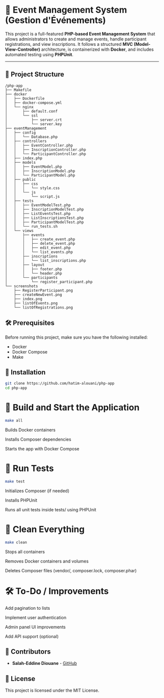 # 🎉 **Event Management System (Gestion d'Événements)**

This project is a full-featured **PHP-based Event Management System** that allows administrators to create and manage events, handle participant registrations, and view inscriptions. It follows a structured **MVC (Model-View-Controller)** architecture, is containerized with **Docker**, and includes automated testing using **PHPUnit**.

---

## 📁 **Project Structure**

```
/php-app
├── Makefile
├── docker
│   ├── Dockerfile
│   ├── docker-compose.yml
│   └── nginx
│       ├── default.conf
│       └── ssl
│           ├── server.crt
│           └── server.key
├── eventManagement
│   ├── config
│   │   └── Database.php
│   ├── controllers
│   │   ├── EventController.php
│   │   ├── InscriptionController.php
│   │   └── ParticipantController.php
│   ├── index.php
│   ├── models
│   │   ├── EventModel.php
│   │   ├── InscriptionModel.php
│   │   └── ParticipantModel.php
│   ├── public
│   │   ├── css
│   │   │   └── style.css
│   │   └── js
│   │       └── script.js
│   ├── tests
│   │   ├── EventModelTest.php
│   │   ├── InscriptionModelTest.php
│   │   ├── ListEventsTest.php
│   │   ├── ListInscriptionsTest.php
│   │   ├── ParticipantModelTest.php
│   │   └── run_tests.sh
│   └── views
│       ├── events
│       │   ├── create_event.php
│       │   ├── delete_event.php
│       │   ├── edit_event.php
│       │   └── list_events.php
│       ├── inscriptions
│       │   └── list_inscriptions.php
│       ├── layout
│       │   ├── footer.php
│       │   └── header.php
│       └── participants
│           └── register_participant.php
└── screenshots
    ├── RegisterParticipant.png
    ├── createNewEvent.png
    ├── index.png
    ├── listOfEvents.png
    └── listOfRegistrations.png

```
## 🛠 Prerequisites

Before running this project, make sure you have the following installed:
- Docker
- Docker Compose
- Make

## 🔧 Installation

```bash
git clone https://github.com/hatim-alouani/php-app
cd php-app
```

# 🔧 **Build and Start the Application**

```bash
make all
```
Builds Docker containers

Installs Composer dependencies

Starts the app with Docker Compose

# 🧪 **Run Tests**

```bash
make test
```

Initializes Composer (if needed)

Installs PHPUnit

Runs all unit tests inside tests/ using PHPUnit

# 🧹 **Clean Everything**

```bash
make clean
```

Stops all containers

Removes Docker containers and volumes

Deletes Composer files (vendor/, composer.lock, composer.phar)



# 🛠️ **To-Do / Improvements**
Add pagination to lists

Implement user authentication

Admin panel UI improvements

Add API support (optional)

## 👤 Contributors
- **Salah-Eddine Diouane** - [GitHub](https://github.com/salah-diouane)

## 📜 License
This project is licensed under the MIT License.
